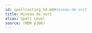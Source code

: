 ```yaml
---
id: spellcasting_hd.md#niveau-de-sort
title: Niveau de sort
alias: Spell Level
source: (MDR p306)
---
```


